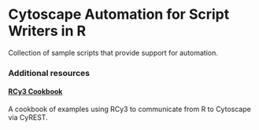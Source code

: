 # Cytoscape Automation for Script Writers in R
Collection of sample scripts that provide support for automation.

### Additional resources 

#### [RCy3 Cookbook](https://github.com/idekerlab/cyrest-examples/blob/master/notebooks/cookbook/R-cookbook/index.ipynb)
A cookbook of examples using RCy3 to communicate from R to Cytoscape via CyREST.
